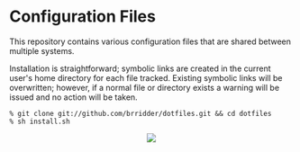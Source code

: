 # Configuration Files

This repository contains various configuration files that are shared between
multiple systems.

Installation is straightforward; symbolic links are created in the current
user's home directory for each file tracked. Existing symbolic links will be
overwritten; however, if a normal file or directory exists a warning will be
issued and no action will be taken.

    % git clone git://github.com/brridder/dotfiles.git && cd dotfiles
    % sh install.sh

<p align="center">
    <img src="https://raw.githubusercontent.com/sstallion/dotfiles/master/emacs.jpg"/>
</p>
